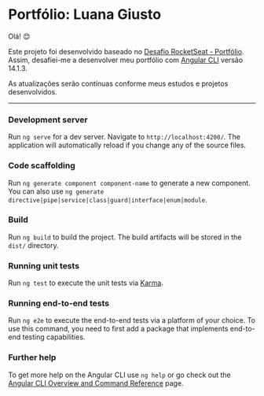 # Portfólio: Luana Giusto

Olá! :blush: 

Este projeto foi desenvolvido baseado no [Desafio RocketSeat - Portfólio](https://app.rocketseat.com.br/discover/challenges/portfolio). Assim, desafiei-me a desenvolver meu portfólio com  [Angular CLI](https://github.com/angular/angular-cli) versão 14.1.3.

As atualizações serão contínuas conforme meus estudos e projetos desenvolvidos.

____

### Development server

Run `ng serve` for a dev server. Navigate to `http://localhost:4200/`. The application will automatically reload if you change any of the source files.

### Code scaffolding

Run `ng generate component component-name` to generate a new component. You can also use `ng generate directive|pipe|service|class|guard|interface|enum|module`.

### Build

Run `ng build` to build the project. The build artifacts will be stored in the `dist/` directory.

### Running unit tests

Run `ng test` to execute the unit tests via [Karma](https://karma-runner.github.io).

### Running end-to-end tests

Run `ng e2e` to execute the end-to-end tests via a platform of your choice. To use this command, you need to first add a package that implements end-to-end testing capabilities.

### Further help

To get more help on the Angular CLI use `ng help` or go check out the [Angular CLI Overview and Command Reference](https://angular.io/cli) page.
